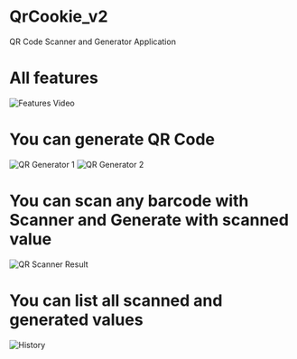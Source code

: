 # QrCookie_v2
 QR Code Scanner and Generator Application

# All features
![Features Video]()

# You can generate QR Code
![QR Generator 1](https://github.com/oguzhansevim/qrcookie_v2/blob/main/github_images/QR_Generator.PNG?raw=true)
![QR Generator 2](https://github.com/oguzhansevim/qrcookie_v2/blob/main/github_images/QR_Generator_2.PNG?raw=true)

# You can scan any barcode with Scanner and Generate with scanned value
![QR Scanner Result](https://github.com/oguzhansevim/qrcookie_v2/blob/main/github_images/QR_Scanner_Result.PNG?raw=true)

# You can list all scanned and generated values
![History](https://github.com/oguzhansevim/qrcookie_v2/blob/main/github_images/History.PNG?raw=true)